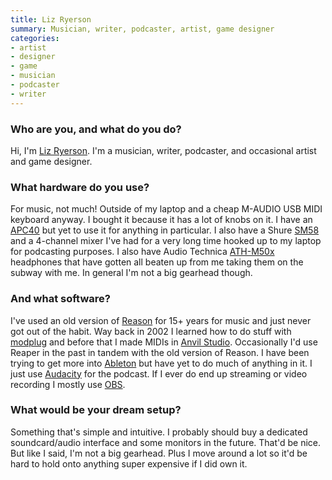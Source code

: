```yaml
---
title: Liz Ryerson
summary: Musician, writer, podcaster, artist, game designer
categories:
- artist
- designer
- game
- musician
- podcaster
- writer
---
```


### Who are you, and what do you do?

Hi, I'm [Liz Ryerson](https://twitter.com/ellaguro "Liz's Twitter account."). I'm a musician, writer, podcaster, and occasional artist and game designer.

### What hardware do you use?

For music, not much! Outside of my laptop and a cheap M-AUDIO USB MIDI keyboard anyway. I bought it because it has a lot of knobs on it. I have an [APC40][] but yet to use it for anything in particular. I also have a Shure [SM58][] and a 4-channel mixer I've had for a very long time hooked up to my laptop for podcasting purposes. I also have Audio Technica [ATH-M50x][] headphones that have gotten all beaten up from me taking them on the subway with me. In general I'm not a big gearhead though.

### And what software?

I've used an old version of [Reason][] for 15+ years for music and just never got out of the habit. Way back in 2002 I learned how to do stuff with [modplug][] and before that I made MIDIs in [Anvil Studio][anvil-studio]. Occasionally I'd use Reaper in the past in tandem with the old version of Reason. I have been trying to get more into [Ableton][live] but have yet to do much of anything in it. I just use [Audacity][] for the podcast. If I ever do end up streaming or video recording I mostly use [OBS][obs-studio].

### What would be your dream setup?

Something that's simple and intuitive. I probably should buy a dedicated soundcard/audio interface and some monitors in the future. That'd be nice. But like I said, I'm not a big gearhead. Plus I move around a lot so it'd be hard to hold onto anything super expensive if I did own it.

[anvil-studio]: https://en.wikipedia.org/wiki/Anvil_Studio "MIDI and audio editing software."
[apc40]: https://www.akaipro.com/apc40 "A controller for Ableton Live."
[ath-m50x]: https://www.audio-technica.com/cms/headphones/99aff89488ddd6b1/index.html "Over-the-ear headphones."
[audacity]: https://sourceforge.net/projects/audacity/ "An open-source, cross-platform audio editor."
[live]: https://www.ableton.com/en/live/ "Musical creation software."
[modplug]: https://sourceforge.net/projects/modplug/ "An audio editor/tracker for Windows."
[obs-studio]: https://obsproject.com/ "Video recording and streaming software."
[reason]: https://www.propellerheads.se/reason "A virtual studio rack for creating music."
[sm58]: http://www.shure.com/americas/products/microphones/sm/sm58-vocal-microphone "A vocal microphone."
